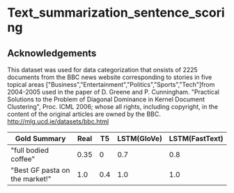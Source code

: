 # Text_summarization_sentence_scoring
<!--
### Instructions to run: 
-  


-unc
-->







## Acknowledgements
This dataset was used for data categorization that onsists of 2225 documents from the BBC news website corresponding to stories in five topical areas ["Business","Entertainment","Politics","Sports","Tech"]from 2004-2005 used in the paper of D. Greene and P. Cunningham. "Practical Solutions to the Problem of Diagonal Dominance in Kernel Document Clustering", Proc. ICML 2006; whose all rights, including copyright, in the content of the original articles are owned by the BBC. http://mlg.ucd.ie/datasets/bbc.html


|Gold Summary | Real | T5 | LSTM(GloVe) | LSTM(FastText) |
|----|--|--|--|--|
|"full bodied coffee"|0.35|0|0.7|0.8|
|"Best GF pasta on the market!"|1.0|0.4|1.0|1.0





